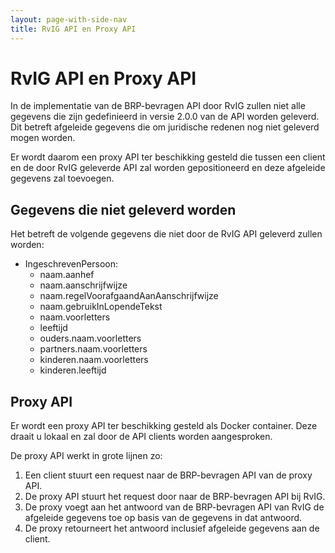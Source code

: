 ```yaml
---
layout: page-with-side-nav
title: RvIG API en Proxy API
---
```


# RvIG API en Proxy API

In de implementatie van de BRP-bevragen API door RvIG zullen niet alle gegevens die zijn gedefinieerd in versie 2.0.0 van de API worden geleverd. Dit betreft afgeleide gegevens die om juridische redenen nog niet geleverd mogen worden.

Er wordt daarom een proxy API ter beschikking gesteld die tussen een client en de door RvIG geleverde API zal worden gepositioneerd en deze afgeleide gegevens zal toevoegen.

## Gegevens die niet geleverd worden

Het betreft de volgende gegevens die niet door de RvIG API geleverd zullen worden:
  - IngeschrevenPersoon:
    - naam.aanhef
    - naam.aanschrijfwijze
    - naam.regelVoorafgaandAanAanschrijfwijze
    - naam.gebruikInLopendeTekst
    - naam.voorletters
    - leeftijd
    - ouders.naam.voorletters
    - partners.naam.voorletters
    - kinderen.naam.voorletters
    - kinderen.leeftijd

## Proxy API
Er wordt een proxy API ter beschikking gesteld als Docker container. Deze draait u lokaal en zal door de API clients worden aangesproken.

De proxy API werkt in grote lijnen zo:
1. Een client stuurt een request naar de BRP-bevragen API van de proxy API.
2. De proxy API stuurt het request door naar de BRP-bevragen API bij RvIG.
3. De proxy voegt aan het antwoord van de BRP-bevragen API van RvIG de afgeleide gegevens toe op basis van de gegevens in dat antwoord.
4. De proxy retourneert het antwoord inclusief afgeleide gegevens aan de client.

